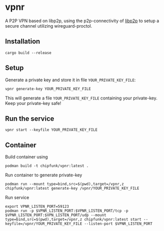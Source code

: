 # vpnr

A P2P VPN based on libp2p, using the p2p-connectivity of [libp2p](https://www.libp2p.io/) to setup a secure channel utilizing wireguard-proctol.


## Installation

	cargo build --release


## Setup

Generate a private key and store it in file `YOUR_PRIVATE_KEY_FILE`:

    vpnr generate-key YOUR_PRIVATE_KEY_FILE


This will generate a file `YOUR_PRIVATE_KEY_FILE` containing your private-key. Keep your private-key safe!


## Run the service

   	vpnr start --keyfile YOUR_PRIVATE_KEY_FILE


## Container

Build container using

	podman build -t chipfunk/vpnr:latest .


Run container to generate private-key

	podman run --mount type=bind,src=$(pwd),target=/vpnr,z chipfunk/vpnr:latest generate-key /vpnr/YOUR_PRIVATE_KEY_FILE


Run service

	export VPNR_LISTEN_PORT=59123
	podman run -p $VPNR_LISTEN_PORT:$VPNR_LISTEN_PORT/tcp -p $VPNR_LISTEN_PORT:$VPN_LISTEN_PORT/udp --mount type=bind,src=$(pwd),target=/vpnr,z chipfunk/vpnr:latest start --keyfile=/vpnr/YOUR_PRIVATE_KEY_FILE --listen-port $VPNR_LISTEN_PORT
